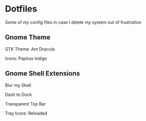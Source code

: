 # Dotfiles

Some of my config files in case I delete my system out of frustration

## Gnome Theme

GTK Theme: Ant Dracula

Icons: Papirus Indigo

## Gnome Shell Extensions

Blur my Shell

Dash to Dock

Transparent Top Bar

Tray Icons: Reloaded
